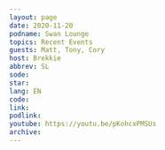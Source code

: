 ```yaml
---
layout: page
date: 2020-11-20
podname: Swan Lounge
topics: Recent Events
guests: Matt, Tony, Cory
host: Brekkie
abbrev: SL
sode: 
star: 
lang: EN
code: 
link: 
podlink: 
youtube: https://youtu.be/pKohcxPMSUs
archive: 
---
```

